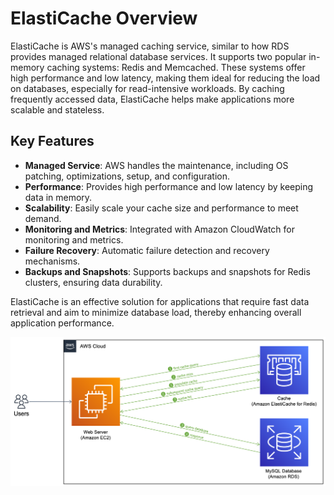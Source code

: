 # ElastiCache Overview

ElastiCache is AWS's managed caching service, similar to how RDS provides managed relational database services. It supports two popular in-memory caching systems: Redis and Memcached. These systems offer high performance and low latency, making them ideal for reducing the load on databases, especially for read-intensive workloads. By caching frequently accessed data, ElastiCache helps make applications more scalable and stateless.

## Key Features

- **Managed Service**: AWS handles the maintenance, including OS patching, optimizations, setup, and configuration.
- **Performance**: Provides high performance and low latency by keeping data in memory.
- **Scalability**: Easily scale your cache size and performance to meet demand.
- **Monitoring and Metrics**: Integrated with Amazon CloudWatch for monitoring and metrics.
- **Failure Recovery**: Automatic failure detection and recovery mechanisms.
- **Backups and Snapshots**: Supports backups and snapshots for Redis clusters, ensuring data durability.

ElastiCache is an effective solution for applications that require fast data retrieval and aim to minimize database load, thereby enhancing overall application performance.

![ElastiCache](../resources/images/elasticache/elasticache.png)